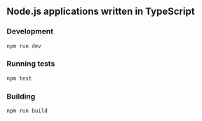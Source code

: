 ## Node.js applications written in TypeScript

### Development

```bash
npm run dev
```

### Running tests

```bash
npm test
```

### Building

```bash
npm run build
```

